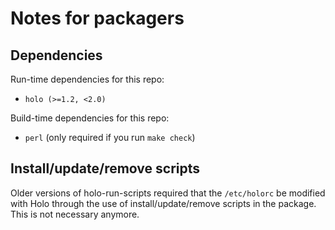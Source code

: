 # Notes for packagers

## Dependencies

Run-time dependencies for this repo:

* `holo (>=1.2, <2.0)`

Build-time dependencies for this repo:

* `perl` (only required if you run `make check`)

## Install/update/remove scripts

Older versions of holo-run-scripts required that the `/etc/holorc` be modified
with Holo through the use of install/update/remove scripts in the package. This
is not necessary anymore.
